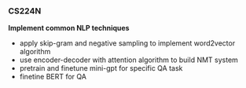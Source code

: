 ### CS224N 
**Implement common NLP techniques**
- apply skip-gram and negative sampling to implement word2vector algorithm  
- use encoder-decoder with attention algorithm to build NMT system
- pretrain and finetune mini-gpt for specific QA task
- finetine BERT for QA 
